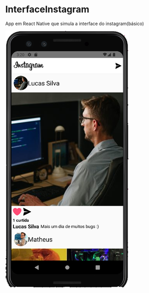 # InterfaceInstagram
App em React Native que simula a interface do instagram(básico)

<img src="/src/assets/imagemApp1.png" />
